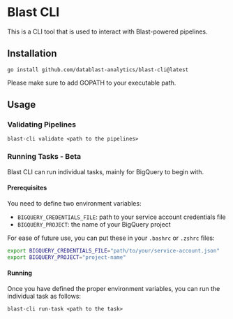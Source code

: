 # Blast CLI
This is a CLI tool that is used to interact with Blast-powered pipelines.

## Installation
```shell
go install github.com/datablast-analytics/blast-cli@latest
```

Please make sure to add GOPATH to your executable path.

## Usage
### Validating Pipelines
```shell
blast-cli validate <path to the pipelines>
```


### Running Tasks - Beta
Blast CLI can run individual tasks, mainly for BigQuery to begin with.

#### Prerequisites
You need to define two environment variables:
- `BIGQUERY_CREDENTIALS_FILE`: path to your service account credentials file
- `BIGQUERY_PROJECT`: the name of your BigQuery project

For ease of future use, you can put these in your `.bashrc` or `.zshrc` files:
```sh
export BIGQUERY_CREDENTIALS_FILE="path/to/your/service-account.json"
export BIGQUERY_PROJECT="project-name"
```

#### Running
Once you have defined the proper environment variables, you can run the individual task as follows:
```shell
blast-cli run-task <path to the task>
```


